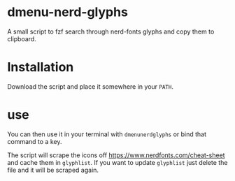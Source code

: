 # dmenu-nerd-glyphs
A small script to fzf search through nerd-fonts glyphs and copy them to clipboard.

# Installation
Download the script and place it somewhere in your `PATH`.

# use
You can then use it in your terminal with `dmenunerdglyphs` or bind that command to a key.

The script will scrape the icons off https://www.nerdfonts.com/cheat-sheet and cache them in `glyphlist`.
If you want to update `glyphlist` just delete the file and it will be scraped again.
